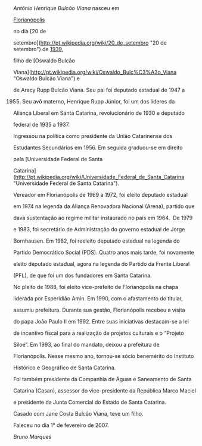 

 



*Antônio Henrique Bulcão Viana* nasceu em

[Florianópolis](http://pt.wikipedia.org/wiki/Florian%C3%B3polis "Florianópolis")

no dia [20 de

setembro](http://pt.wikipedia.org/wiki/20_de_setembro "20 de setembro") de [1939](http://pt.wikipedia.org/wiki/1939 "1939"),

filho de [Oswaldo Bulcão

Viana](http://pt.wikipedia.org/wiki/Oswaldo_Bulc%C3%A3o_Viana "Oswaldo Bulcão Viana") e

de Aracy Rupp Bulcão Viana. Seu pai foi deputado estadual de 1947 a

1955. Seu avô materno, Henrique Rupp Júnior, foi um dos líderes da

Aliança Liberal em Santa Catarina, revolucionário de 1930 e deputado

federal de 1935 a 1937.



Ingressou na política como presidente da União Catarinense dos

Estudantes Secundários em 1956. Em seguida graduou-se em direito

pela [Universidade Federal de Santa

Catarina](http://pt.wikipedia.org/wiki/Universidade_Federal_de_Santa_Catarina "Universidade Federal de Santa Catarina").



Vereador em Florianópolis de 1969 a 1972, foi eleito deputado estadual

em 1974 na legenda da Aliança Renovadora Nacional (Arena), partido que

dava sustentação ao regime militar instaurado no país em 1964.  De 1979

e 1983, foi secretário de Administração do governo estadual de Jorge

Bornhausen. Em 1982, foi reeleito deputado estadual na legenda do

Partido Democrático Social (PDS). Quatro anos mais tarde, foi novamente

eleito deputado estadual, agora na legenda do Partido da Frente Liberal

(PFL), de que foi um dos fundadores em Santa Catarina.



No pleito de 1988, foi eleito vice-prefeito de Florianópolis na chapa

liderada por Esperidião Amin. Em 1990, com o afastamento do titular,

assumiu prefeitura. Durante sua gestão, Florianópolis recebeu a visita

do papa João Paulo II em 1992. Entre suas iniciativas destacam-se a lei

de incentivo fiscal para a realização de projetos culturais e o “Projeto

Siloé”. Em 1993, ao final do mandato, deixou a prefeitura de

Florianópolis. Nesse mesmo ano, tornou-se sócio benemérito do Instituto

Histórico e Geográfico de Santa Catarina.



Foi também presidente da Companhia de Águas e Saneamento de Santa

Catarina (Casan), assessor do vice-presidente da República Marco Maciel

e presidente da Junta Comercial do Estado de Santa Catarina.



Casado com Jane Costa Bulcão Viana, teve um filho.



Faleceu no dia 1° de fevereiro de 2007.



*Bruno Marques*



